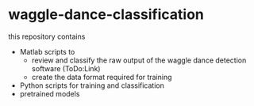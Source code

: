 # waggle-dance-classification
this repository contains 
* Matlab scripts to 
   * review and classify the raw output of the waggle dance detection software (ToDo:Link)
   * create the data format required for training 
* Python scripts for training and classification
* pretrained models 

